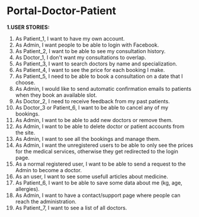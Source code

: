 # Portal-Doctor-Patient

**1.USER STORIES:**
<ol>
  <li>As Patient_1, I want to have my own account.</li>
  <li>As Admin, I want people to be able to login with Facebook.</li>
  <li>As Patient_2, I want to be able to see my consultation history.</li>
  <li>As Doctor_1, I don't want my consultations to overlap.</li>
  <li>As Patient_3, I want to search doctors by name and specialization.</li>
  <li>As Patient_4, I want to see the price for each booking I make.</li>
  <li>As Patient_5, I need to be able to book a consultation on a date that I choose.</li>
  <li>As Admin, I would like to send automatic confirmation emails to patients when they book an available slot.</li>
  <li>As Doctor_2, I need to receive feedback from my past patients.</li>
  <li>As Doctor_3 or Patient_6, I want to be able to cancel any of my bookings.</li>
  <li>As Admin, I want to be able to add new doctors or remove them.</li>
  <li>As Admin, I want to be able to delete doctor or patient accounts from the site.</li>
  <li>As Admin, I want to see all the bookings and manage them.</li>
  <li>As Admin, I want the unregistered users to be able to only see the prices for the medical services, otherwise they get redirected to the login page.</li>
  <li>As a normal registered user, I want to be able to send a request to the Admin to become a doctor.</li>
  <li>As an user, I want to see some usefull articles about medicine.</li>
  <li>As Patient_6, I want to be able to save some data about me (kg, age, allergies).</li>
  <li>As Admin, I want to have a contact/support page where people can reach the administration.</li>
  <li>As Patient_7, I want to see a list of all doctors.</li>
</ol>
